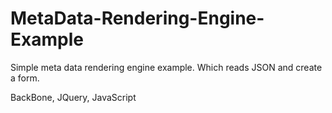 # MetaData-Rendering-Engine-Example
Simple meta data rendering engine example. Which reads JSON and create a form.

BackBone, JQuery, JavaScript

